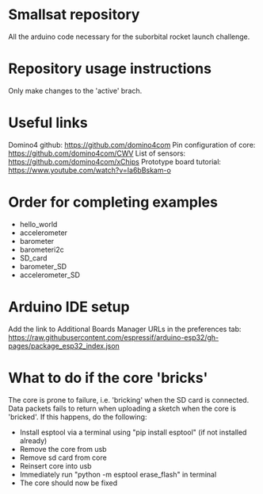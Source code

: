 # Smallsat repository
All the arduino code necessary for the suborbital rocket launch challenge.

# Repository usage instructions
Only make changes to the 'active' brach.

# Useful links
Domino4 github: https://github.com/domino4com
Pin configuration of core: https://github.com/domino4com/CWV
List of sensors: https://github.com/domino4com/xChips
Prototype board tutorial: https://www.youtube.com/watch?v=Ia6bBskam-o

# Order for completing examples
- hello_world
- accelerometer
- barometer
- barometeri2c
- SD_card
- barometer_SD
- accelerometer_SD

# Arduino IDE setup
Add the link to Additional Boards Manager URLs in the preferences tab: https://raw.githubusercontent.com/espressif/arduino-esp32/gh-pages/package_esp32_index.json

# What to do if the core 'bricks'
The core is prone to failure, i.e. 'bricking' when the SD card is connected.
Data packets fails to return when uploading a sketch when the core is 'bricked'.
If this happens, do the following:
- Install esptool via a terminal using "pip install esptool" (if not installed already)
- Remove the core from usb
- Remove sd card from core
- Reinsert core into usb
- Immediately run "python -m esptool erase_flash" in terminal
- The core should now be fixed 
